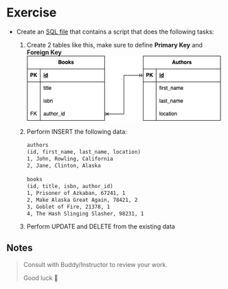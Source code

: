 # Exercise

- Create an [SQL file](script.sql) that contains a script that does the following tasks:
  1. Create 2 tables like this, make sure to define **Primary Key** and **Foreign Key**
        ![alt text](./image1.png)
  2. Perform INSERT the following data:

        ```text
        authors
        (id, first_name, last_name, location)
        1, John, Rowling, California
        2, Jane, Clinton, Alaska

        books
        (id, title, isbn, author_id)
        1, Prisoner of Azkaban, 67241, 1
        2, Make Alaska Great Again, 78421, 2
        3, Goblet of Fire, 21378, 1
        4, The Hash Slinging Slasher, 98231, 1
        ```

  3. Perform UPDATE and DELETE from the existing data

## Notes
>
> Consult with Buddy/Instructor to review your work.
>
> Good luck 🚀
